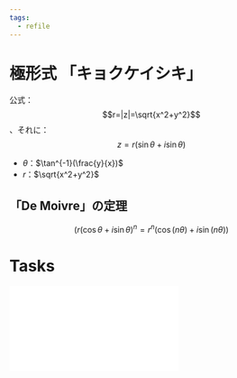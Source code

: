 ```yaml
---
tags:
  - refile
---
```


# 極形式 「キョクケイシキ」

公式：$$r=|z|=\sqrt{x^2+y^2}$$、それに：$$z=r(\sin{\theta}+i\sin{\theta})$$

- $\theta$：$\tan^{-1}(\frac{y}{x})$
- $r$：$\sqrt{x^2+y^2}$

## 「De Moivre」の定理

$$(r(\cos{\theta}+i\sin{\theta})^n=r^n(\cos(n\theta)+i\sin(n\theta))$$

# Tasks

![Tasks](Tasks.md)

